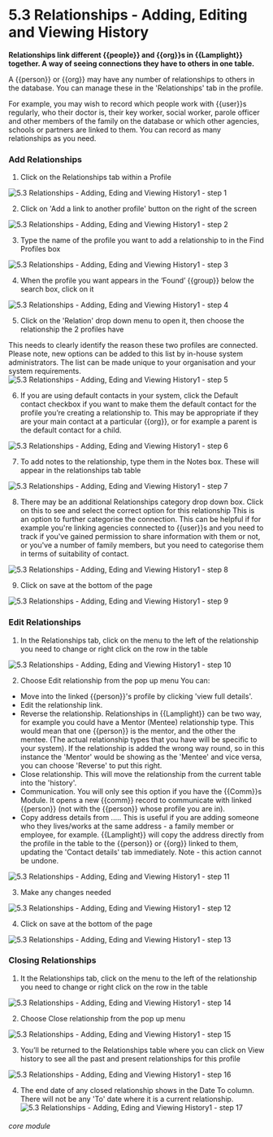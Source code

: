 # 5.3 Relationships - Adding, Editing and Viewing History 

**Relationships link different {{people}} and {{org}}s in {{Lamplight}} together. A way of seeing connections they have to others in one table.**

A {{person}} or {{org}} may have any number of relationships to others in the database. You can manage these in the 'Relationships' tab in the profile.

For example, you may wish to record which people work with {{user}}s regularly, who their doctor is, their key worker, social worker, parole officer and other members of the family on the database or which other agencies, schools or partners are linked to them. You can record as many relationships as you need.

### Add Relationships
1. Click on the Relationships tab within a Profile

![5.3  Relationships - Adding, Eding and Viewing History1 - step 1](5.3__Relationships_-_Adding,_Eding_and_Viewing_History1_im_1.png)

2. Click on 'Add a link to another profile' button on the right of the screen

![5.3  Relationships - Adding, Eding and Viewing History1 - step 2](5.3__Relationships_-_Adding,_Eding_and_Viewing_History1_im_2.png)

3. Type the name of the profile you want to add a relationship to in the Find Profiles box

![5.3  Relationships - Adding, Eding and Viewing History1 - step 3](5.3__Relationships_-_Adding,_Eding_and_Viewing_History1_im_3.png)

4. When the profile you want appears in the ‘Found’ {{group}} below the search box, click on it

![5.3  Relationships - Adding, Eding and Viewing History1 - step 4](5.3__Relationships_-_Adding,_Eding_and_Viewing_History1_im_4.png)

5. Click on the 'Relation' drop down menu to open it, then choose the relationship the 2 profiles have
 
This needs to clearly identify the reason these two profiles are connected. Please note, new options can be added to this list by in-house system administrators. The list can be made unique to your organisation and your system requirements.
![5.3  Relationships - Adding, Eding and Viewing History1 - step 5](5.3__Relationships_-_Adding,_Eding_and_Viewing_History1_im_5.png)

6. If you are using default contacts in your system, click the Default contact checkbox if you want to make them the default contact for the profile you’re creating a relationship to.
This may be appropriate if they are your main contact at a particular {{org}}, or for example a parent is the default contact for a child.

![5.3  Relationships - Adding, Eding and Viewing History1 - step 6](5.3__Relationships_-_Adding,_Eding_and_Viewing_History1_im_6.png)

7. To add notes to the relationship, type them in the Notes box. These will appear in the relationships tab table

![5.3  Relationships - Adding, Eding and Viewing History1 - step 7](5.3__Relationships_-_Adding,_Eding_and_Viewing_History1_im_7.png)

8. There may be an additional Relationships category drop down box. Click on this to see and select the correct option for this relationship
This is an option to further categorise the connection. This can be helpful if for example you're linking agencies connected to {{user}}s and you need to track if you've gained permission to share information with them or not, or you've a number of family members, but you need to categorise them in terms of suitability of contact.

![5.3  Relationships - Adding, Eding and Viewing History1 - step 8](5.3__Relationships_-_Adding,_Eding_and_Viewing_History1_im_8.png)

9. Click on save at the bottom of the page

![5.3  Relationships - Adding, Eding and Viewing History1 - step 9](5.3__Relationships_-_Adding,_Eding_and_Viewing_History1_im_9.png)

### Edit Relationships
1. In the Relationships tab, click on the menu to the left of the relationship you need to change or right click on the row in the table

![5.3  Relationships - Adding, Eding and Viewing History1 - step 10](5.3__Relationships_-_Adding,_Eding_and_Viewing_History1_im_10.png)

2. Choose Edit relationship from the pop up menu
You can:
  - Move into the linked {{person}}'s profile by clicking 'view full details'.
  - Edit the relationship link.
  - Reverse the relationship. Relationships in {{Lamplight}} can be two way, for example you could have a Mentor (Mentee) relationship type. This would mean that one {{person}} is the mentor, and the other the mentee. (The actual relationship types that you have will be specific to your system). If the relationship is added the wrong way round, so in this instance the 'Mentor' would be showing as the 'Mentee' and vice versa, you can choose 'Reverse' to put this right.
  - Close relationship. This will move the relationship from the current table into the 'history'. 
  - Communication. You will only see this option if you have the {{Comm}}s Module. It opens a new {{comm}} record to communicate with linked {{person}} (not with the {{person}} whose profile you are in).
  - Copy address details from ..... This is useful if you are adding someone who they lives/works at the same address - a family member or employee, for example. {{Lamplight}} will copy the address directly from the profile in the table to the {{person}} or {{org}} linked to them, updating the 'Contact details' tab immediately. Note - this action cannot be undone.

![5.3  Relationships - Adding, Eding and Viewing History1 - step 11](5.3__Relationships_-_Adding,_Eding_and_Viewing_History1_im_11.png)

3. Make any changes needed

![5.3  Relationships - Adding, Eding and Viewing History1 - step 12](5.3__Relationships_-_Adding,_Eding_and_Viewing_History1_im_12.png)

4. Click on save at the bottom of the page

![5.3  Relationships - Adding, Eding and Viewing History1 - step 13](5.3__Relationships_-_Adding,_Eding_and_Viewing_History1_im_13.png)

### Closing Relationships
1. It the Relationships tab, click on the menu to the left of the relationship you need to change or right click on the row in the table

![5.3  Relationships - Adding, Eding and Viewing History1 - step 14](5.3__Relationships_-_Adding,_Eding_and_Viewing_History1_im_14.png)

2. Choose Close relationship from the pop up menu

![5.3  Relationships - Adding, Eding and Viewing History1 - step 15](5.3__Relationships_-_Adding,_Eding_and_Viewing_History1_im_15.png)

3. You’ll be returned to the Relationships table where you can click on View history to see all the past and present relationships for this profile

![5.3  Relationships - Adding, Eding and Viewing History1 - step 16](5.3__Relationships_-_Adding,_Eding_and_Viewing_History1_im_16.png)

4. The end date of any closed relationship shows in the Date To column.
There will not be any 'To' date where it is a current relationship.
![5.3  Relationships - Adding, Eding and Viewing History1 - step 17](5.3__Relationships_-_Adding,_Eding_and_Viewing_History1_im_17.png)



###### core module
